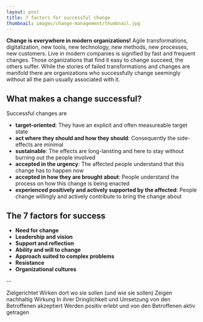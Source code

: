 ```yaml
---
layout: post
title: 7 factors for successful change 
thumbnail: images/change-management/thumbnail.jpg
---
```


**Change is everywhere in modern organizations!** Agile transformations, digitalization, new tools, new technology, new methods, new processes, new customers. Live in modern companies is signified by fast and frequent changes. Those organizations that find it easy to change succeed, the others suffer. 
While the stories of failed transformations and changes are manifold there are organizations who successfully change seemingly without all the pain usually associated with it. 

## What makes a change successful?

Successful changes are 

* **target-oriented**: They have an explicit and often measureable target state
* **act where they should and how they should**: Consequently the side-effects are minimal
* **sustainable**: The effects are long-lansting and here to stay without burning out the people involved
* **accepted in the urgency**: The affected people understand that this change has to happen now
* **accepted in how they are brought about**: People understand the process on how this change is being enacted
* **experienced positively and actively supported by the affected**: People change willingly and actively contribute to bring the change about

## The 7 factors for success

* **Need for change**
* **Leadership and vision**
* **Support and reflection**
* **Ability and will to change**
* **Approach suited to complex problems**
* **Resistance**
* **Organizational cultures**


--

Zielgerichtet
Wirken dort wo sie sollen (und wie sie sollen)
Zeigen nachhaltig Wirkung
In ihrer Dringlichkeit und Umsetzung von den Betroffenen akzeptiert
Werden positiv erlebt und von den Betroffenen aktiv getragen